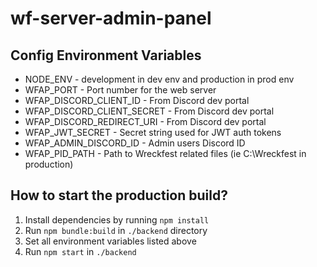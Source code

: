 # wf-server-admin-panel

## Config Environment Variables

- NODE_ENV - development in dev env and production in prod env
- WFAP_PORT - Port number for the web server
- WFAP_DISCORD_CLIENT_ID - From Discord dev portal
- WFAP_DISCORD_CLIENT_SECRET - From Discord dev portal
- WFAP_DISCORD_REDIRECT_URI - From Discord dev portal
- WFAP_JWT_SECRET - Secret string used for JWT auth tokens
- WFAP_ADMIN_DISCORD_ID - Admin users Discord ID
- WFAP_PID_PATH - Path to Wreckfest related files (ie C:\\Wreckfest in production)

## How to start the production build?

1. Install dependencies by running `npm install`
2. Run `npm bundle:build` in `./backend` directory
3. Set all environment variables listed above
4. Run `npm start` in `./backend`
